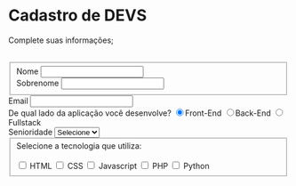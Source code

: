 <!DOCTYPE html>
<html lang="pt-BR">
<head>
    <meta charset="UTF-8">
    <meta http-equiv="X-UA-Compatible" content="IE=edge">
    <meta name="viewport" content="width=device-width, initial-scale=1.0">
    <title>test-Cadastro</title>
</head>
<body>
    <div>
        <h1>Cadastro de DEVS</h1>
        <p>Complete suas informações;</p>
        <br>
    </div>
<form>
        <fieldset>
            <div>
                <label>Nome</label>
                <input type="text" name="nome" id="nome">
            </div>
            <div>
                <label>Sobrenome</label>
                <input type="text" name="sobrenome" id="sobrenome">
            </div>   
        </fieldset>   
        <div>
            <label>Email</label>
            <input type="email" name="email" id="email">
        </div>
        <div>
            <label>De qual lado da aplicação você desenvolve?</label>
            <label>
            <input type="radio" name="devweb" value="frontend" checked>Front-End
            </label>
            <label>
                <input type="radio" name="devweb" value="backend">Back-End
            </label>
            <label>
                <input type="radio" name="devweb" value="fullstack">Fullstack
            </label>
        </div>
        <div>
            <label>Senioridade</label>
            <select id="senioridade">
                <option selected disabled value="">Selecione</option>
                <option>Junior</option>
                <option>Pleno</option>
                <option>Senior</option>
            </select>
        </div>
        <fieldset>
            <label>Selecione a tecnologia que utiliza:</label><br><br>
            <input type="checkbox" id="tecnologia1" name="tecnologia1" value="HTML">
            <label for="tecnologia1">HTML</label>
            <input type="checkbox" id="tecnologia2" name="tecnologia2" value="CSS">
            <label for="tecnologia2">CSS</label>
            <input type="checkbox" id="tecnologia3" name="tecnologia3" value="Javascript">
            <label for="tecnologia3">Javascript</label>
            <input type="checkbox" id="tecnologia4" name="tecnologia4" value="PHP">
            <label for="tecnologia4">PHP</label>
            <input type="checkbox" id="tecnologia5" name="tecnologia5" value="Python">
            <label for="tecnologia5">Python</label>
        </fieldset>
</form> 
</body>